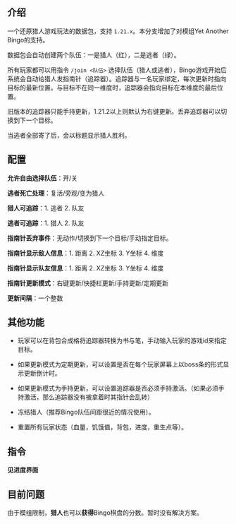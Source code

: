 ## 介绍

一个还原猎人游戏玩法的数据包，支持 `1.21.x`。本分支增加了对模组Yet Another Bingo的支持。

数据包会自动创建两个队伍：一是猎人（红），二是逃者（绿）。

所有玩家都可以用指令 `/join <队伍>` 选择队伍（猎人或逃者），Bingo游戏开始后系统会自动给猎人发指南针（追踪器）。追踪器与一名玩家绑定，每次更新时指向目标的最新位置。与目标不在同一维度时，追踪器会指向目标在本维度的最后位置。

旧版本的追踪器只能手持更新，1.21.2以上则默认为右键更新。丢弃追踪器可以切换到下一个目标。

当逃者全部寄了后，会以标题显示猎人胜利。

## 配置

**允许自由选择队伍**：开/关

**逃者死亡处理**：复活/旁观/变为猎人

**猎人可追踪**：1. 逃者  2. 队友

**逃者可追踪**：1. 猎人  2. 队友

**指南针丢弃事件**：无动作/切换到下一个目标/手动指定目标。

**指南针显示敌人信息**：1. 距离  2. XZ坐标  3. Y坐标  4. 维度

**指南针显示队友信息**：1. 距离  2. XZ坐标  3. Y坐标  4. 维度

**指南针更新模式**：右键更新/快捷栏更新/手持更新/定期更新

**更新间隔**：一个整数

## 其他功能

- 玩家可以在背包合成格将追踪器转换为书与笔，手动输入玩家的游戏id来指定目标。

- 如果更新模式为定期更新，可以设置是否在每个玩家屏幕上以boss条的形式显示更新倒计时。

- 如果更新模式为手持更新，可以设置追踪器是否必须手持激活。（如果必须手持激活，那么追踪器没有被拿着时其指针会乱转）

- 冻结猎人（推荐Bingo队伍间距很近的情况使用）。

- 重置所有玩家状态（血量，饥饿值，背包，进度，重生点等）。

## 指令

**见进度界面**

## 目前问题

由于模组限制，**猎人**也可以**获得**Bingo棋盘的分数。暂时没有解决方案。
